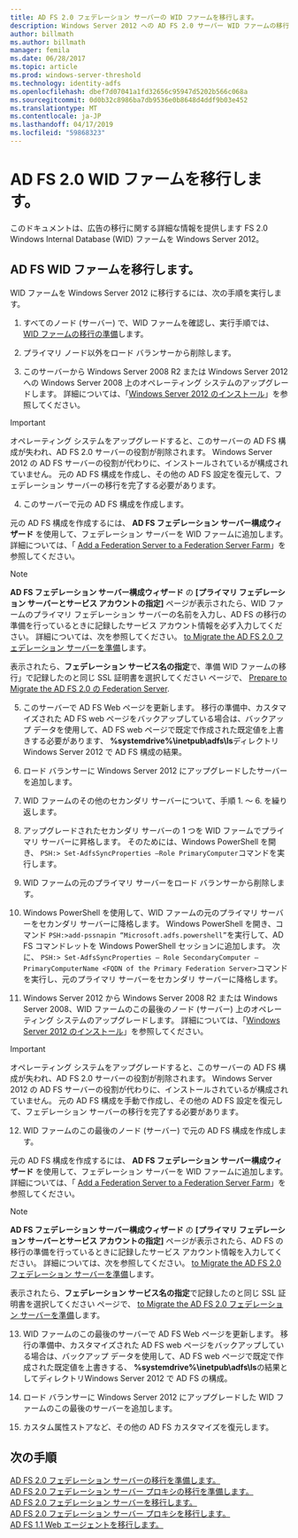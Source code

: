 ```yaml
---
title: AD FS 2.0 フェデレーション サーバーの WID ファームを移行します。
description: Windows Server 2012 への AD FS 2.0 サーバー WID ファームの移行に関する情報を提供します。
author: billmath
ms.author: billmath
manager: femila
ms.date: 06/28/2017
ms.topic: article
ms.prod: windows-server-threshold
ms.technology: identity-adfs
ms.openlocfilehash: dbef7d07041a1fd32656c95947d5202b566c068a
ms.sourcegitcommit: 0d0b32c8986ba7db9536e0b8648d4ddf9b03e452
ms.translationtype: MT
ms.contentlocale: ja-JP
ms.lasthandoff: 04/17/2019
ms.locfileid: "59868323"
---
```

# <a name="migrate-an-ad-fs-20-wid-farm"></a>AD FS 2.0 WID ファームを移行します。  
このドキュメントは、広告の移行に関する詳細な情報を提供します FS 2.0 Windows Internal Database (WID) ファームを Windows Server 2012。

## <a name="migrate-an-ad-fs-wid-farm"></a>AD FS WID ファームを移行します。
WID ファームを Windows Server 2012 に移行するには、次の手順を実行します。  
  
1.  すべてのノード (サーバー) で、WID ファームを確認し、実行手順では、 [WID ファームの移行の準備](prepare-to-migrate-a-wid-farm.md)します。  
  
2.  プライマリ ノード以外をロード バランサーから削除します。  
  
3.  このサーバーから Windows Server 2008 R2 または Windows Server 2012 への Windows Server 2008 上のオペレーティング システムのアップグレードします。 詳細については、「[Windows Server 2012 のインストール](https://technet.microsoft.com/library/jj134246.aspx)」を参照してください。  
  
> [!IMPORTANT]
>  オペレーティング システムをアップグレードすると、このサーバーの AD FS 構成が失われ、AD FS 2.0 サーバーの役割が削除されます。 Windows Server 2012 の AD FS サーバーの役割が代わりに、インストールされているが構成されていません。 元の AD FS 構成を作成し、その他の AD FS 設定を復元して、フェデレーション サーバーの移行を完了する必要があります。  
  
4.  このサーバーで元の AD FS 構成を作成します。  
  
元の AD FS 構成を作成するには、 **AD FS フェデレーション サーバー構成ウィザード** を使用して、フェデレーション サーバーを WID ファームに追加します。 詳細については、「 [Add a Federation Server to a Federation Server Farm](add-a-federation-server-to-a-federation-server-farm.md)」を参照してください。  
  
> [!NOTE]
> **AD FS フェデレーション サーバー構成ウィザード** の **[プライマリ フェデレーション サーバーとサービス アカウントの指定]** ページが表示されたら、WID ファームのプライマリ フェデレーション サーバーの名前を入力し、AD FS の移行の準備を行っているときに記録したサービス アカウント情報を必ず入力してください。 詳細については、次を参照してください。 [to Migrate the AD FS 2.0 フェデレーション サーバーを準備](prepare-to-migrate-a-wid-farm.md)します。 
>  
> 表示されたら、**フェデレーション サービス名の指定**で、準備 WID ファームの移行」で記録したのと同じ SSL 証明書を選択してください ページで、 [Prepare to Migrate the AD FS 2.0 の Federation Server](prepare-to-migrate-a-wid-farm.md).  
  
5.  このサーバーで AD FS Web ページを更新します。 移行の準備中、カスタマイズされた AD FS web ページをバックアップしている場合は、バックアップ データを使用して、AD FS web ページで既定で作成された既定値を上書きする必要があります、 **%systemdrive%\inetpub\adfs\ls**ディレクトリWindows Server 2012 で AD FS 構成の結果。  
  
6.  ロード バランサーに Windows Server 2012 にアップグレードしたサーバーを追加します。  
  
7.  WID ファームのその他のセカンダリ サーバーについて、手順 1. ～ 6. を繰り返します。  
  
8.  アップグレードされたセカンダリ サーバーの 1 つを WID ファームでプライマリ サーバーに昇格します。 そのためには、Windows PowerShell を開き、 `PSH:> Set-AdfsSyncProperties –Role PrimaryComputer`コマンドを実行します。  
  
9. WID ファームの元のプライマリ サーバーをロード バランサーから削除します。  
  
10. Windows PowerShell を使用して、WID ファームの元のプライマリ サーバーをセカンダリ サーバーに降格します。 Windows PowerShell を開き、コマンド `PSH:>add-pssnapin “Microsoft.adfs.powershell”`を実行して、AD FS コマンドレットを Windows PowerShell セッションに追加します。 次に、 `PSH:> Set-AdfsSyncProperties – Role SecondaryComputer –PrimaryComputerName <FQDN of the Primary Federation Server>`コマンドを実行し、元のプライマリ サーバーをセカンダリ サーバーに降格します。  
  
11. Windows Server 2012 から Windows Server 2008 R2 または Windows Server 2008、WID ファームのこの最後のノード (サーバー) 上のオペレーティング システムのアップグレードします。 詳細については、「[Windows Server 2012 のインストール](https://technet.microsoft.com/library/jj134246.aspx)」を参照してください。  
  
> [!IMPORTANT]
>  オペレーティング システムをアップグレードすると、このサーバーの AD FS 構成が失われ、AD FS 2.0 サーバーの役割が削除されます。 Windows Server 2012 の AD FS サーバーの役割が代わりに、インストールされているが構成されていません。 元の AD FS 構成を手動で作成し、その他の AD FS 設定を復元して、フェデレーション サーバーの移行を完了する必要があります。  
  
12. WID ファームのこの最後のノード (サーバー) で元の AD FS 構成を作成します。  
  
元の AD FS 構成を作成するには、 **AD FS フェデレーション サーバー構成ウィザード** を使用して、フェデレーション サーバーを WID ファームに追加します。 詳細については、「 [Add a Federation Server to a Federation Server Farm](add-a-federation-server-to-a-federation-server-farm.md)」を参照してください。  
  
> [!NOTE]
> **AD FS フェデレーション サーバー構成ウィザード** の **[プライマリ フェデレーション サーバーとサービス アカウントの指定]** ページが表示されたら、AD FS の移行の準備を行っているときに記録したサービス アカウント情報を入力してください。 詳細については、次を参照してください。 [to Migrate the AD FS 2.0 フェデレーション サーバーを準備](prepare-to-migrate-a-wid-farm.md)します。 
>  
> 表示されたら、**フェデレーション サービス名の指定**で記録したのと同じ SSL 証明書を選択してください ページで、 [to Migrate the AD FS 2.0 フェデレーション サーバーを準備](prepare-to-migrate-a-wid-farm.md)します。  
  
13. WID ファームのこの最後のサーバーで AD FS Web ページを更新します。 移行の準備中、カスタマイズされた AD FS web ページをバックアップしている場合は、バックアップ データを使用して、AD FS web ページで既定で作成された既定値を上書きする、 **%systemdrive%\inetpub\adfs\ls**の結果としてディレクトリWindows Server 2012 で AD FS の構成。  
  
14. ロード バランサーに Windows Server 2012 にアップグレードした WID ファームのこの最後のサーバーを追加します。  
  
15. カスタム属性ストアなど、その他の AD FS カスタマイズを復元します。  
  
## <a name="next-steps"></a>次の手順
 [AD FS 2.0 フェデレーション サーバーの移行を準備します。](prepare-to-migrate-ad-fs-fed-server.md)   
 [AD FS 2.0 フェデレーション サーバー プロキシの移行を準備します。](prepare-to-migrate-ad-fs-fed-proxy.md)   
 [AD FS 2.0 フェデレーション サーバーを移行します。](migrate-the-ad-fs-fed-server.md)   
 [AD FS 2.0 フェデレーション サーバー プロキシを移行します。](migrate-the-ad-fs-2-fed-server-proxy.md)   
 [AD FS 1.1 Web エージェントを移行します。](migrate-the-ad-fs-web-agent.md)